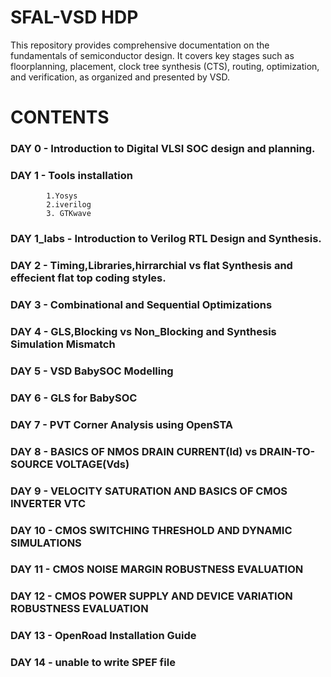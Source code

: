 #  SFAL-VSD HDP
 This repository provides comprehensive documentation on the fundamentals of semiconductor design. It covers key stages such as floorplanning, placement, clock tree synthesis (CTS), routing, optimization, and verification, as organized and presented by VSD.
# CONTENTS 
### DAY 0 - Introduction to Digital VLSI SOC design and planning.
### DAY 1 - Tools installation 
            1.Yosys
            2.iverilog 
            3. GTKwave
### DAY 1_labs - Introduction to Verilog RTL Design and Synthesis.
### DAY 2 - Timing,Libraries,hirrarchial vs flat Synthesis and effecient flat top coding styles.
### DAY 3 - Combinational and Sequential Optimizations
### DAY 4 - GLS,Blocking vs Non_Blocking and Synthesis Simulation Mismatch
### DAY 5 - VSD BabySOC Modelling
### DAY 6 - GLS for BabySOC
### DAY 7 - PVT Corner Analysis using OpenSTA
### DAY 8 - BASICS OF NMOS DRAIN CURRENT(Id) vs DRAIN-TO-SOURCE VOLTAGE(Vds)
### DAY 9 - VELOCITY SATURATION AND BASICS OF CMOS INVERTER VTC
### DAY 10 - CMOS SWITCHING THRESHOLD AND DYNAMIC SIMULATIONS
### DAY 11 - CMOS NOISE MARGIN ROBUSTNESS EVALUATION
### DAY 12 - CMOS POWER SUPPLY AND DEVICE VARIATION ROBUSTNESS EVALUATION
### DAY 13 - OpenRoad Installation Guide
### DAY 14 - unable to write SPEF file
